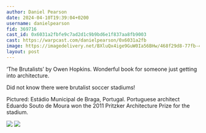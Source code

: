 ```yaml
---
author: Daniel Pearson
date: 2024-04-10T19:39:04+0200
username: danielpearson
fid: 369716
cast_id: 0x6031a2fbfe9c7ad2d1c9b9bd6e1f837aa8fb9003
cast: https://warpcast.com/danielpearson/0x6031a2fb
image: https://imagedelivery.net/BXluQx4ige9GuW0Ia56BHw/468f29d8-77fb-41f6-690e-45d7a2a71700/original
layout: post
---
```

‘The Brutalists’ by Owen Hopkins. Wonderful book for someone just getting into architecture.   
  
Did not know there were brutalist soccer stadiums!   
  
Pictured: Estádio Municipal de Braga, Portugal. Portuguese architect Eduardo Souto de Moura won the 2011 Pritzker Architecture Prize for the stadium.  

![](https://imagedelivery.net/BXluQx4ige9GuW0Ia56BHw/468f29d8-77fb-41f6-690e-45d7a2a71700/original)
![](https://imagedelivery.net/BXluQx4ige9GuW0Ia56BHw/42f889d0-fef5-4965-89c0-b52c24c3dd00/original)